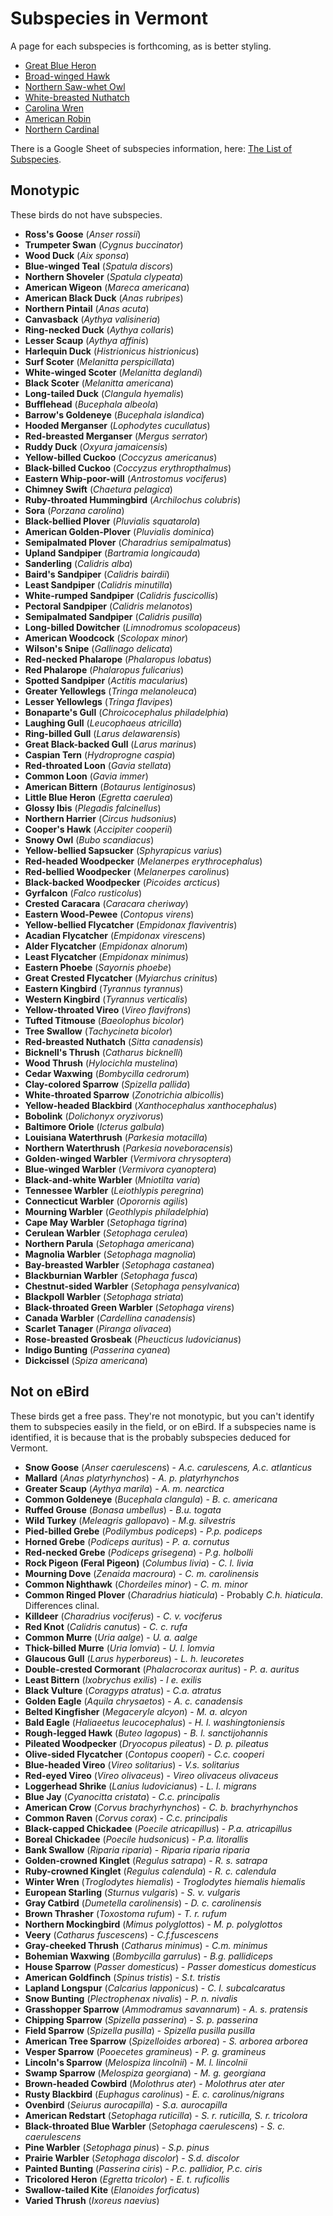 # Subspecies in Vermont

A page for each subspecies is forthcoming, as is better styling.

- [Great Blue Heron](/subspecies/gbhe)
- [Broad-winged Hawk](/subspecies/bwha)
- [Northern Saw-whet Owl](/subspecies/nswo)
- [White-breasted Nuthatch](/subspecies/wbnu)
- [Carolina Wren](/subspecies/carw)
- [American Robin](/subspecies/amro)
- [Northern Cardinal](/subspecies/noca)

There is a Google Sheet of subspecies information, here: [The List of Subspecies](/subspecies/list).

## Monotypic

These birds do not have subspecies.

- **Ross's Goose** (_Anser rossii_)
- **Trumpeter Swan** (_Cygnus buccinator_)
- **Wood Duck** (_Aix sponsa_)
- **Blue-winged Teal** (_Spatula discors_)
- **Northern Shoveler** (_Spatula clypeata_)
- **American Wigeon** (_Mareca americana_)
- **American Black Duck** (_Anas rubripes_)
- **Northern Pintail** (_Anas acuta_)
- **Canvasback** (_Aythya valisineria_)
- **Ring-necked Duck** (_Aythya collaris_)
- **Lesser Scaup** (_Aythya affinis_)
- **Harlequin Duck** (_Histrionicus histrionicus_)
- **Surf Scoter** (_Melanitta perspicillata_)
- **White-winged Scoter** (_Melanitta deglandi_)
- **Black Scoter** (_Melanitta americana_)
- **Long-tailed Duck** (_Clangula hyemalis_)
- **Bufflehead** (_Bucephala albeola_)
- **Barrow's Goldeneye** (_Bucephala islandica_)
- **Hooded Merganser** (_Lophodytes cucullatus_)
- **Red-breasted Merganser** (_Mergus serrator_)
- **Ruddy Duck** (_Oxyura jamaicensis_)
- **Yellow-billed Cuckoo** (_Coccyzus americanus_)
- **Black-billed Cuckoo** (_Coccyzus erythropthalmus_)
- **Eastern Whip-poor-will** (_Antrostomus vociferus_)
- **Chimney Swift** (_Chaetura pelagica_)
- **Ruby-throated Hummingbird** (_Archilochus colubris_)
- **Sora** (_Porzana carolina_)
- **Black-bellied Plover** (_Pluvialis squatarola_)
- **American Golden-Plover** (_Pluvialis dominica_)
- **Semipalmated Plover** (_Charadrius semipalmatus_)
- **Upland Sandpiper** (_Bartramia longicauda_)
- **Sanderling** (_Calidris alba_)
- **Baird's Sandpiper** (_Calidris bairdii_)
- **Least Sandpiper** (_Calidris minutilla_)
- **White-rumped Sandpiper** (_Calidris fuscicollis_)
- **Pectoral Sandpiper** (_Calidris melanotos_)
- **Semipalmated Sandpiper** (_Calidris pusilla_)
- **Long-billed Dowitcher** (_Limnodromus scolopaceus_)
- **American Woodcock** (_Scolopax minor_)
- **Wilson's Snipe** (_Gallinago delicata_)
- **Red-necked Phalarope** (_Phalaropus lobatus_)
- **Red Phalarope** (_Phalaropus fulicarius_)
- **Spotted Sandpiper** (_Actitis macularius_)
- **Greater Yellowlegs** (_Tringa melanoleuca_)
- **Lesser Yellowlegs** (_Tringa flavipes_)
- **Bonaparte's Gull** (_Chroicocephalus philadelphia_)
- **Laughing Gull** (_Leucophaeus atricilla_)
- **Ring-billed Gull** (_Larus delawarensis_)
- **Great Black-backed Gull** (_Larus marinus_)
- **Caspian Tern** (_Hydroprogne caspia_)
- **Red-throated Loon** (_Gavia stellata_)
- **Common Loon** (_Gavia immer_)
- **American Bittern** (_Botaurus lentiginosus_)
- **Little Blue Heron** (_Egretta caerulea_)
- **Glossy Ibis** (_Plegadis falcinellus_)
- **Northern Harrier** (_Circus hudsonius_)
- **Cooper's Hawk** (_Accipiter cooperii_)
- **Snowy Owl** (_Bubo scandiacus_)
- **Yellow-bellied Sapsucker** (_Sphyrapicus varius_)
- **Red-headed Woodpecker** (_Melanerpes erythrocephalus_)
- **Red-bellied Woodpecker** (_Melanerpes carolinus_)
- **Black-backed Woodpecker** (_Picoides arcticus_)
- **Gyrfalcon** (_Falco rusticolus_)
- **Crested Caracara** (_Caracara cheriway_)
- **Eastern Wood-Pewee** (_Contopus virens_)
- **Yellow-bellied Flycatcher** (_Empidonax flaviventris_)
- **Acadian Flycatcher** (_Empidonax virescens_)
- **Alder Flycatcher** (_Empidonax alnorum_)
- **Least Flycatcher** (_Empidonax minimus_)
- **Eastern Phoebe** (_Sayornis phoebe_)
- **Great Crested Flycatcher** (_Myiarchus crinitus_)
- **Eastern Kingbird** (_Tyrannus tyrannus_)
- **Western Kingbird** (_Tyrannus verticalis_)
- **Yellow-throated Vireo** (_Vireo flavifrons_)
- **Tufted Titmouse** (_Baeolophus bicolor_)
- **Tree Swallow** (_Tachycineta bicolor_)
- **Red-breasted Nuthatch** (_Sitta canadensis_)
- **Bicknell's Thrush** (_Catharus bicknelli_)
- **Wood Thrush** (_Hylocichla mustelina_)
- **Cedar Waxwing** (_Bombycilla cedrorum_)
- **Clay-colored Sparrow** (_Spizella pallida_)
- **White-throated Sparrow** (_Zonotrichia albicollis_)
- **Yellow-headed Blackbird** (_Xanthocephalus xanthocephalus_)
- **Bobolink** (_Dolichonyx oryzivorus_)
- **Baltimore Oriole** (_Icterus galbula_)
- **Louisiana Waterthrush** (_Parkesia motacilla_)
- **Northern Waterthrush** (_Parkesia noveboracensis_)
- **Golden-winged Warbler** (_Vermivora chrysoptera_)
- **Blue-winged Warbler** (_Vermivora cyanoptera_)
- **Black-and-white Warbler** (_Mniotilta varia_)
- **Tennessee Warbler** (_Leiothlypis peregrina_)
- **Connecticut Warbler** (_Oporornis agilis_)
- **Mourning Warbler** (_Geothlypis philadelphia_)
- **Cape May Warbler** (_Setophaga tigrina_)
- **Cerulean Warbler** (_Setophaga cerulea_)
- **Northern Parula** (_Setophaga americana_)
- **Magnolia Warbler** (_Setophaga magnolia_)
- **Bay-breasted Warbler** (_Setophaga castanea_)
- **Blackburnian Warbler** (_Setophaga fusca_)
- **Chestnut-sided Warbler** (_Setophaga pensylvanica_)
- **Blackpoll Warbler** (_Setophaga striata_)
- **Black-throated Green Warbler** (_Setophaga virens_)
- **Canada Warbler** (_Cardellina canadensis_)
- **Scarlet Tanager** (_Piranga olivacea_)
- **Rose-breasted Grosbeak** (_Pheucticus ludovicianus_)
- **Indigo Bunting** (_Passerina cyanea_)
- **Dickcissel** (_Spiza americana_)

## Not on eBird

These birds get a free pass. They're not monotypic, but you can't identify them to subspecies easily in the field, or on eBird. If a subspecies name is identified, it is because that is the probably subspecies deduced for Vermont.

- **Snow Goose** (_Anser caerulescens_) - _A.c. carulescens, A.c. atlanticus_
- **Mallard** (_Anas platyrhynchos_) - _A. p. platyrhynchos_
- **Greater Scaup** (_Aythya marila_) - _A. m. nearctica_
- **Common Goldeneye** (_Bucephala clangula_) - _B. c. americana_
- **Ruffed Grouse** (_Bonasa umbellus_) - _B.u. togata_
- **Wild Turkey** (_Meleagris gallopavo_) - _M.g. silvestris_
- **Pied-billed Grebe** (_Podilymbus podiceps_) - _P.p. podiceps_
- **Horned Grebe** (_Podiceps auritus_) - _P. a. cornutus_
- **Red-necked Grebe** (_Podiceps grisegena_) - _P.g. holbolli_
- **Rock Pigeon (Feral Pigeon)** (_Columbus livia_) - _C. l. livia_
- **Mourning Dove** (_Zenaida macroura_) - _C. m. carolinensis_
- **Common Nighthawk** (_Chordeiles minor_) - _C. m. minor_
- **Common Ringed Plover** (_Charadrius hiaticula_) - Probably _C.h. hiaticula_. Differences clinal.
- **Killdeer** (_Charadrius vociferus_) - _C. v. vociferus_
- **Red Knot** (_Calidris canutus_) - _C. c. rufa_
- **Common Murre** (_Uria aalge_) - _U. a. aalge_
- **Thick-billed Murre** (_Uria lomvia_) - _U. l. lomvia_
- **Glaucous Gull** (_Larus hyperboreus_) - _L. h. leucoretes_
- **Double-crested Cormorant** (_Phalacrocorax auritus_) - _P. a. auritus_
- **Least Bittern** (_Ixobrychus exilis_) - _I e. exilis_
- **Black Vulture** (_Coragyps atratus_) - _C.a. atratus_
- **Golden Eagle** (_Aquila chrysaetos_) - _A. c. canadensis_
- **Belted Kingfisher** (_Megaceryle alcyon_) - _M. a. alcyon_
- **Bald Eagle** (_Haliaeetus leucocephalus_) - _H. l. washingtoniensis_
- **Rough-legged Hawk** (_Buteo lagopus_) - _B. l. sanctijohannis_
- **Pileated Woodpecker** (_Dryocopus pileatus_) - _D. p. pileatus_
- **Olive-sided Flycatcher** (_Contopus cooperi_) - _C.c. cooperi_
- **Blue-headed Vireo** (_Vireo solitarius_) - _V.s. solitarius_
- **Red-eyed Vireo** (_Vireo olivaceus_) - _Vireo olivaceus olivaceus_
- **Loggerhead Shrike** (_Lanius ludovicianus_) - _L. l. migrans_
- **Blue Jay** (_Cyanocitta cristata_) - _C.c. principalis_
- **American Crow** (_Corvus brachyrhynchos_) - _C. b. brachyrhynchos_
- **Common Raven** (_Corvus corax_) - _C.c. principalis_
- **Black-capped Chickadee** (_Poecile atricapillus_) - _P.a. atricapillus_
- **Boreal Chickadee** (_Poecile hudsonicus_) - _P.a. litorallis_
- **Bank Swallow** (_Riparia riparia_) - _Riparia riparia riparia_
- **Golden-crowned Kinglet** (_Regulus satrapa_) - _R. s. satrapa_
- **Ruby-crowned Kinglet** (_Regulus calendula_) - _R. c. calendula_
- **Winter Wren** (_Troglodytes hiemalis_) - _Troglodytes hiemalis hiemalis_
- **European Starling** (_Sturnus vulgaris_) - _S. v. vulgaris_
- **Gray Catbird** (_Dumetella carolinensis_) - _D. c. carolinensis_
- **Brown Thrasher** (_Toxostoma rufum_) - _T. r. rufum_
- **Northern Mockingbird** (_Mimus polyglottos_) - _M. p. polyglottos_
- **Veery** (_Catharus fuscescens_) - _C.f.fuscescens_
- **Gray-cheeked Thrush** (_Catharus minimus_) - _C.m. minimus_
- **Bohemian Waxwing** (_Bombycilla garrulus_) - _B.g. pallidiceps_
- **House Sparrow** (_Passer domesticus_) - _Passer domesticus domesticus_
- **American Goldfinch** (_Spinus tristis_) - _S.t. tristis_
- **Lapland Longspur** (_Calcarius lapponicus_) - _C. l. subcalcaratus_
- **Snow Bunting** (_Plectrophenax nivalis_) - _P. n. nivalis_
- **Grasshopper Sparrow** (_Ammodramus savannarum_) - _A. s. pratensis_
- **Chipping Sparrow** (_Spizella passerina_) - _S. p. passerina_
- **Field Sparrow** (_Spizella pusilla_) - _Spizella pusilla pusilla_
- **American Tree Sparrow** (_Spizelloides arborea_) - _S. arborea arborea_
- **Vesper Sparrow** (_Pooecetes gramineus_) - _P. g. gramineus_
- **Lincoln's Sparrow** (_Melospiza lincolnii_) - _M. l. lincolnii_
- **Swamp Sparrow** (_Melospiza georgiana_) - _M. g. georgiana_
- **Brown-headed Cowbird** (_Molothrus ater_) - _Molothrus ater ater_
- **Rusty Blackbird** (_Euphagus carolinus_) - _E. c. carolinus/nigrans_
- **Ovenbird** (_Seiurus aurocapilla_) - _S.a. aurocapilla_
- **American Redstart** (_Setophaga ruticilla_) - _S. r. ruticilla, S. r. tricolora_
- **Black-throated Blue Warbler** (_Setophaga caerulescens_) - _S. c. caerulescens_
- **Pine Warbler** (_Setophaga pinus_) - _S.p. pinus_
- **Prairie Warbler** (_Setophaga discolor_) - _S.d. discolor_
- **Painted Bunting** (_Passerina ciris_) - _P.c. pallidior, P.c. ciris_
- **Tricolored Heron** (_Egretta tricolor_) - _E. t. ruficollis_
- **Swallow-tailed Kite** (_Elanoides forficatus_)
- **Varied Thrush** (_Ixoreus naevius_)